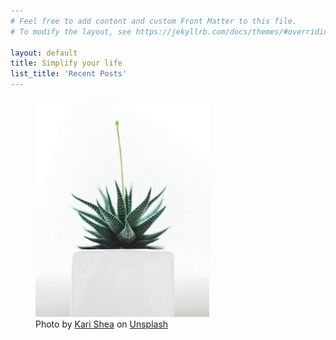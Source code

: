 ```yaml
---
# Feel free to add content and custom Front Matter to this file.
# To modify the layout, see https://jekyllrb.com/docs/themes/#overriding-theme-defaults

layout: default
title: Simplify your life
list_title: 'Recent Posts'
---
```


<figure>
<img src="/assets/images/kari-shea-tcgMBsW4zlU-unsplash_cr.jpg" alt="" style="max-height:350px;margin:auto;">
<figcaption>Photo by <a href="https://unsplash.com/@karishea?utm_source=unsplash&utm_medium=referral&utm_content=creditCopyText">Kari Shea</a> on <a href="https://unsplash.com/s/photos/simplicity?utm_source=unsplash&utm_medium=referral&utm_content=creditCopyText">Unsplash</a>
</figcaption>
</figure>




  